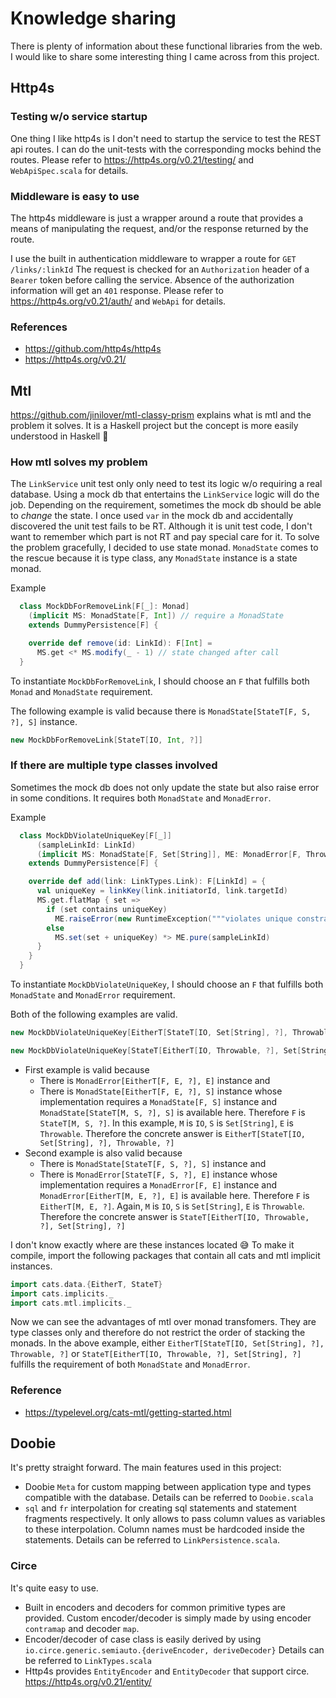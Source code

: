 # Knowledge sharing
There is plenty of information about these functional libraries from the web.  I would like to share some interesting thing I came across from this project.

## Http4s

### Testing w/o service startup
One thing I like http4s is I don't need to startup the service to test the REST api routes.  I can do the unit-tests with the corresponding mocks behind the routes.  Please refer to https://http4s.org/v0.21/testing/ and `WebApiSpec.scala` for details.

### Middleware is easy to use
The http4s middleware is just a wrapper around a route that provides a means of manipulating the request, and/or the response returned by the route.  

I use the built in authentication middleware to wrapper a route for `GET /links/:linkId`  The request is checked for an `Authorization` header of a `Bearer` token before calling the service.  Absence of the authorization information will get an `401` response.  Please refer to https://http4s.org/v0.21/auth/ and `WebApi` for details.

### References
* https://github.com/http4s/http4s
* https://http4s.org/v0.21/

## Mtl
https://github.com/jinilover/mtl-classy-prism explains what is mtl and the problem it solves.  It is a Haskell project but the concept is more easily understood in Haskell :slightly_smiling_face:

### How mtl solves my problem
The `LinkService` unit test only only need to test its logic w/o requiring a real database.  Using a mock db that entertains the `LinkService` logic will do the job.  Depending on the requirement, sometimes the mock db should be able to *change* the state.  I once used `var` in the mock db and accidentally discovered the unit test fails to be RT.  Although it is unit test code, I don't want to remember which part is not RT and pay special care for it.  To solve the problem gracefully, I decided to use state monad.  `MonadState` comes to the rescue because it is type class, any `MonadState` instance is a state monad.

Example
```scala
  class MockDbForRemoveLink[F[_]: Monad]
    (implicit MS: MonadState[F, Int]) // require a MonadState
    extends DummyPersistence[F] {

    override def remove(id: LinkId): F[Int] =
      MS.get <* MS.modify(_ - 1) // state changed after call
  }
```

To instantiate `MockDbForRemoveLink`, I should choose an `F` that fulfills both `Monad` and `MonadState` requirement.

The following example is valid because there is `MonadState[StateT[F, S, ?], S]` instance.
```scala
new MockDbForRemoveLink[StateT[IO, Int, ?]]
```

### If there are multiple type classes involved
Sometimes the mock db does not only update the state but also raise error in some conditions.  It requires both `MonadState` and `MonadError`.

Example
```scala
  class MockDbViolateUniqueKey[F[_]]
      (sampleLinkId: LinkId)
      (implicit MS: MonadState[F, Set[String]], ME: MonadError[F, Throwable])
    extends DummyPersistence[F] {

    override def add(link: LinkTypes.Link): F[LinkId] = {
      val uniqueKey = linkKey(link.initiatorId, link.targetId)
      MS.get.flatMap { set =>
        if (set contains uniqueKey)
          ME.raiseError(new RuntimeException("""violates unique constraint "unique_unique_key""""))
        else
          MS.set(set + uniqueKey) *> ME.pure(sampleLinkId)
      }
    }
  }
```

To instantiate `MockDbViolateUniqueKey`, I should choose an `F` that fulfills both `MonadState` and `MonadError` requirement.

Both of the following examples are valid.
```scala
new MockDbViolateUniqueKey[EitherT[StateT[IO, Set[String], ?], Throwable, ?]]
```
```scala
new MockDbViolateUniqueKey[StateT[EitherT[IO, Throwable, ?], Set[String], ?]]
```

* First example is valid because 
    * There is `MonadError[EitherT[F, E, ?], E]` instance and
    * There is `MonadState[EitherT[F, E, ?], S]` instance whose implementation requires a `MonadState[F, S]` instance and `MonadState[StateT[M, S, ?], S]` is available here.  Therefore `F` is `StateT[M, S, ?]`.  In this example, `M` is `IO`, `S` is `Set[String]`, `E` is `Throwable`.  Therefore the concrete answer is `EitherT[StateT[IO, Set[String], ?], Throwable, ?]`
* Second example is also valid because
    * There is `MonadState[StateT[F, S, ?], S]` instance and
    * There is `MonadError[StateT[F, S, ?], E]` instance whose implementation requires a `MonadError[F, E]` instance and `MonadError[EitherT[M, E, ?], E]` is available here.  Therefore `F` is `EitherT[M, E, ?]`.  Again, `M` is `IO`, `S` is `Set[String]`, `E` is `Throwable`.  Therefore the concrete answer is `StateT[EitherT[IO, Throwable, ?], Set[String], ?]`

I don't know exactly where are these instances located :sweat_smile:  To make it compile, import the following packages that contain all cats and mtl implicit instances.
```scala
import cats.data.{EitherT, StateT}
import cats.implicits._
import cats.mtl.implicits._
```

Now we can see the advantages of mtl over monad transfomers.  They are type classes only and therefore do not restrict the order of stacking the monads.  In the above example, either `EitherT[StateT[IO, Set[String], ?], Throwable, ?]` or `StateT[EitherT[IO, Throwable, ?], Set[String], ?]` fulfills the requirement of both `MonadState` and `MonadError`.

### Reference
* https://typelevel.org/cats-mtl/getting-started.html

## Doobie
It's pretty straight forward.  The main features used in this project:
* Doobie `Meta` for custom mapping between application type and types compatible with the database.  Details can be referred to `Doobie.scala`
* `sql` and `fr` interpolation for creating sql statements and statement fragments respectively.  It only allows to pass column values as variables to these interpolation.  Column names must be hardcoded inside the statements.  Details can be referred to `LinkPersistence.scala`.

### Circe
It's quite easy to use.  
* Built in encoders and decoders for common primitive types are provided.  Custom encoder/decoder is simply made by using encoder `contramap` and decoder `map`.  
* Encoder/decoder of case class is easily derived by using `io.circe.generic.semiauto.{deriveEncoder, deriveDecoder}`  Details can be referred to `LinkTypes.scala`
* Http4s provides `EntityEncoder` and `EntityDecoder` that support circe.  https://http4s.org/v0.21/entity/